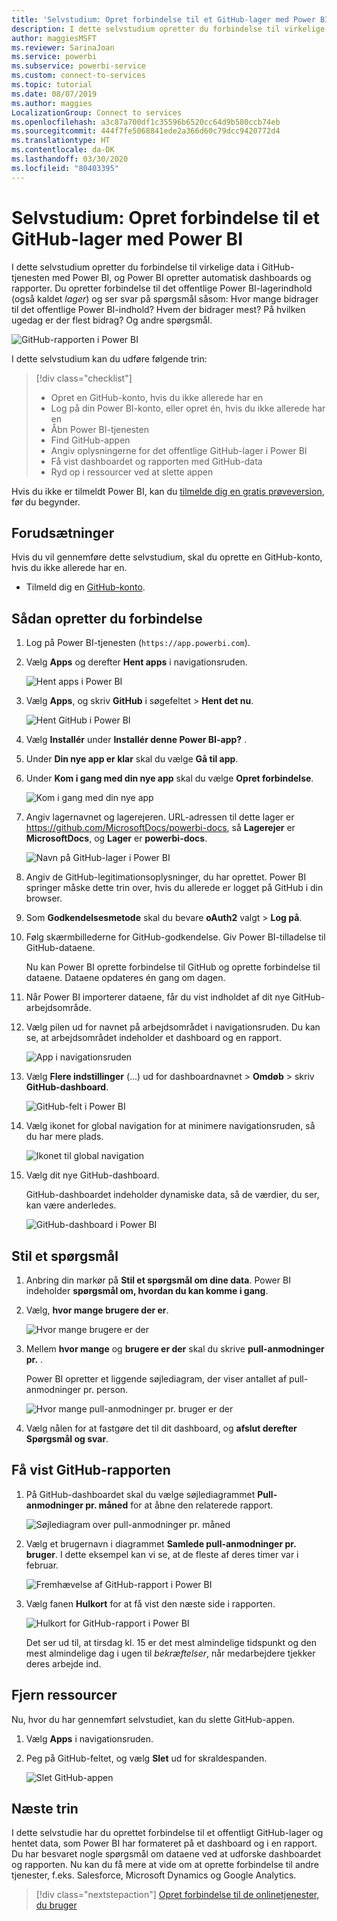 ```yaml
---
title: 'Selvstudium: Opret forbindelse til et GitHub-lager med Power BI'
description: I dette selvstudium opretter du forbindelse til virkelige data i GitHub-tjenesten med Power BI, og Power BI opretter automatisk dashboards og rapporter.
author: maggiesMSFT
ms.reviewer: SarinaJoan
ms.service: powerbi
ms.subservice: powerbi-service
ms.custom: connect-to-services
ms.topic: tutorial
ms.date: 08/07/2019
ms.author: maggies
LocalizationGroup: Connect to services
ms.openlocfilehash: a3c87a700df1c35596b6520cc64d9b580ccb74eb
ms.sourcegitcommit: 444f7fe5068841ede2a366d60c79dcc9420772d4
ms.translationtype: HT
ms.contentlocale: da-DK
ms.lasthandoff: 03/30/2020
ms.locfileid: "80403395"
---
```

# <a name="tutorial-connect-to-a-github-repo-with-power-bi"></a>Selvstudium: Opret forbindelse til et GitHub-lager med Power BI
I dette selvstudium opretter du forbindelse til virkelige data i GitHub-tjenesten med Power BI, og Power BI opretter automatisk dashboards og rapporter. Du opretter forbindelse til det offentlige Power BI-lagerindhold (også kaldet *lager*) og ser svar på spørgsmål såsom: Hvor mange bidrager til det offentlige Power BI-indhold? Hvem der bidrager mest? På hvilken ugedag er der flest bidrag? Og andre spørgsmål. 

![GitHub-rapporten i Power BI](media/service-tutorial-connect-to-github/power-bi-github-app-tutorial-punch-card.png)

I dette selvstudium kan du udføre følgende trin:

> [!div class="checklist"]
> * Opret en GitHub-konto, hvis du ikke allerede har en 
> * Log på din Power BI-konto, eller opret én, hvis du ikke allerede har en
> * Åbn Power BI-tjenesten
> * Find GitHub-appen
> * Angiv oplysningerne for det offentlige GitHub-lager i Power BI
> * Få vist dashboardet og rapporten med GitHub-data
> * Ryd op i ressourcer ved at slette appen

Hvis du ikke er tilmeldt Power BI, kan du [tilmelde dig en gratis prøveversion](https://app.powerbi.com/signupredirect?pbi_source=web), før du begynder.

## <a name="prerequisites"></a>Forudsætninger

Hvis du vil gennemføre dette selvstudium, skal du oprette en GitHub-konto, hvis du ikke allerede har en. 

- Tilmeld dig en [GitHub-konto](https://docs.microsoft.com/contribute/get-started-setup-github).


## <a name="how-to-connect"></a>Sådan opretter du forbindelse
1. Log på Power BI-tjenesten (`https://app.powerbi.com`). 
2. Vælg **Apps** og derefter **Hent apps** i navigationsruden.
   
   ![Hent apps i Power BI](media/service-tutorial-connect-to-github/power-bi-github-app-tutorial.png) 

3. Vælg **Apps**, og skriv **GitHub** i søgefeltet > **Hent det nu**.
   
   ![Hent GitHub i Power BI](media/service-tutorial-connect-to-github/power-bi-github-app-tutorial-app-source.png) 

4. Vælg **Installér** under **Installér denne Power BI-app?** .
5. Under **Din nye app er klar** skal du vælge **Gå til app**.
6. Under **Kom i gang med din nye app** skal du vælge **Opret forbindelse**.

    ![Kom i gang med din nye app](media/service-tutorial-connect-to-github/power-bi-new-app-connect-get-started.png)

7. Angiv lagernavnet og lagerejeren. URL-adressen til dette lager er https://github.com/MicrosoftDocs/powerbi-docs, så **Lagerejer** er **MicrosoftDocs**, og **Lager** er **powerbi-docs**. 
   
    ![Navn på GitHub-lager i Power BI](media/service-tutorial-connect-to-github/power-bi-github-app-tutorial-connect.png)

5. Angiv de GitHub-legitimationsoplysninger, du har oprettet. Power BI springer måske dette trin over, hvis du allerede er logget på GitHub i din browser. 

6. Som **Godkendelsesmetode** skal du bevare **oAuth2** valgt \> **Log på**.

7. Følg skærmbillederne for GitHub-godkendelse. Giv Power BI-tilladelse til GitHub-dataene.
   
   Nu kan Power BI oprette forbindelse til GitHub og oprette forbindelse til dataene.  Dataene opdateres én gang om dagen.

8. Når Power BI importerer dataene, får du vist indholdet af dit nye GitHub-arbejdsområde. 
9. Vælg pilen ud for navnet på arbejdsområdet i navigationsruden. Du kan se, at arbejdsområdet indeholder et dashboard og en rapport. 

    ![App i navigationsruden](media/service-tutorial-connect-to-github/power-bi-github-app-tutorial-left-nav-expanded.png)

10. Vælg **Flere indstillinger** (...) ud for dashboardnavnet > **Omdøb** > skriv **GitHub-dashboard**.
 
    ![GitHub-felt i Power BI](media/service-tutorial-connect-to-github/power-bi-github-app-tutorial-left-nav.png) 

8. Vælg ikonet for global navigation for at minimere navigationsruden, så du har mere plads.

    ![Ikonet til global navigation](media/service-tutorial-connect-to-github/power-bi-global-navigation-icon.png)

10. Vælg dit nye GitHub-dashboard.
    
    GitHub-dashboardet indeholder dynamiske data, så de værdier, du ser, kan være anderledes.

    ![GitHub-dashboard i Power BI](media/service-tutorial-connect-to-github/power-bi-github-app-tutorial-new-dashboard.png)

    

## <a name="ask-a-question"></a>Stil et spørgsmål

1. Anbring din markør på **Stil et spørgsmål om dine data**. Power BI indeholder **spørgsmål om, hvordan du kan komme i gang**. 

1. Vælg, **hvor mange brugere der er**.
 
    ![Hvor mange brugere er der](media/service-tutorial-connect-to-github/power-bi-github-app-tutorial-qna-how-many-users.png)

13. Mellem **hvor mange** og **brugere er der** skal du skrive **pull-anmodninger pr.** . 

     Power BI opretter et liggende søjlediagram, der viser antallet af pull-anmodninger pr. person.

    ![Hvor mange pull-anmodninger pr. bruger er der](media/service-tutorial-connect-to-github/power-bi-github-app-tutorial-qna-how-many-prs.png)


13. Vælg nålen for at fastgøre det til dit dashboard, og **afslut derefter Spørgsmål og svar**.

## <a name="view-the-github-report"></a>Få vist GitHub-rapporten 

1. På GitHub-dashboardet skal du vælge søjlediagrammet **Pull-anmodninger pr. måned** for at åbne den relaterede rapport.

    ![Søjlediagram over pull-anmodninger pr. måned](media/service-tutorial-connect-to-github/power-bi-github-app-tutorial-column-chart.png)

2. Vælg et brugernavn i diagrammet **Samlede pull-anmodninger pr. bruger**. I dette eksempel kan vi se, at de fleste af deres timer var i februar.

    ![Fremhævelse af GitHub-rapport i Power BI](media/service-tutorial-connect-to-github/power-bi-github-app-tutorial-cross-filter-total-prs.png)

3. Vælg fanen **Hulkort** for at få vist den næste side i rapporten. 
 
    ![Hulkort for GitHub-rapport i Power BI](media/service-tutorial-connect-to-github/power-bi-github-app-tutorial-tues-3pm.png)

    Det ser ud til, at tirsdag kl. 15 er det mest almindelige tidspunkt og den mest almindelige dag i ugen til *bekræftelser*, når medarbejdere tjekker deres arbejde ind.

## <a name="clean-up-resources"></a>Fjern ressourcer

Nu, hvor du har gennemført selvstudiet, kan du slette GitHub-appen. 

1. Vælg **Apps** i navigationsruden.
2. Peg på GitHub-feltet, og vælg **Slet** ud for skraldespanden.

    ![Slet GitHub-appen](media/service-tutorial-connect-to-github/power-bi-github-app-tutorial-delete.png)

## <a name="next-steps"></a>Næste trin

I dette selvstudie har du oprettet forbindelse til et offentligt GitHub-lager og hentet data, som Power BI har formateret på et dashboard og i en rapport. Du har besvaret nogle spørgsmål om dataene ved at udforske dashboardet og rapporten. Nu kan du få mere at vide om at oprette forbindelse til andre tjenester, f.eks. Salesforce, Microsoft Dynamics og Google Analytics. 
 
> [!div class="nextstepaction"]
> [Opret forbindelse til de onlinetjenester, du bruger](service-connect-to-services.md)


